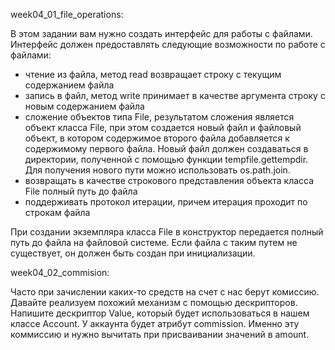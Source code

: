 week04_01_file_operations:

В этом задании вам нужно создать интерфейс для работы с файлами. Интерфейс должен предоставлять следующие возможности по работе с файлами:

- чтение из файла, метод read возвращает строку с текущим содержанием файла
- запись в файл, метод write принимает в качестве аргумента строку с новым содержанием файла
- сложение объектов типа File, результатом сложения является объект класса File, при этом создается новый файл и файловый объект, в котором содержимое второго файла добавляется к содержимому первого файла. Новый файл должен создаваться в директории, полученной с помощью функции tempfile.gettempdir. Для получения нового пути можно использовать os.path.join.
- возвращать в качестве строкового представления объекта класса File полный путь до файла
- поддерживать протокол итерации, причем итерация проходит по строкам файла

При создании экземпляра класса File в конструктор передается полный путь до файла на файловой системе. Если файла с таким путем не существует, он должен быть создан при инициализации.

week04_02_commision:

Часто при зачислении каких-то средств на счет с нас берут комиссию. Давайте реализуем похожий механизм с помощью дескрипторов. 
Напишите дескриптор Value, который будет использоваться в нашем классе Account.
У аккаунта будет атрибут commission. Именно эту коммиссию и нужно вычитать при присваивании значений в amount.